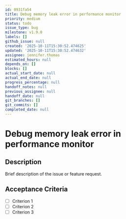 ```yaml
---
id: 0931fa54
title: Debug memory leak error in performance monitor
priority: medium
status: todo
issue_type: bug
milestone: v1.9.0
labels: []
github_issue: null
created: '2025-10-11T15:30:52.474625'
updated: '2025-10-11T15:30:52.474632'
assignee: jennifer.thomas
estimated_hours: null
depends_on: []
blocks: []
actual_start_date: null
actual_end_date: null
progress_percentage: null
handoff_notes: null
previous_assignee: null
handoff_date: null
git_branches: []
git_commits: []
completed_date: null
---
```


# Debug memory leak error in performance monitor

## Description

Brief description of the issue or feature request.

## Acceptance Criteria

- [ ] Criterion 1
- [ ] Criterion 2
- [ ] Criterion 3